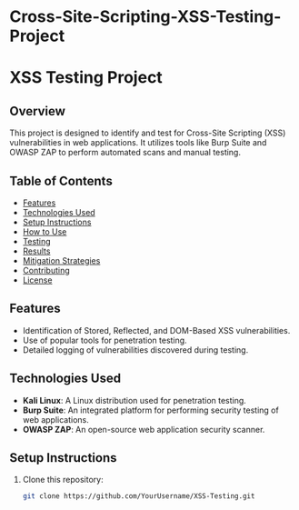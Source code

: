 # Cross-Site-Scripting-XSS-Testing-Project
# XSS Testing Project

## Overview
This project is designed to identify and test for Cross-Site Scripting (XSS) vulnerabilities in web applications. It utilizes tools like Burp Suite and OWASP ZAP to perform automated scans and manual testing.

## Table of Contents
- [Features](#features)
- [Technologies Used](#technologies-used)
- [Setup Instructions](#setup-instructions)
- [How to Use](#how-to-use)
- [Testing](#testing)
- [Results](#results)
- [Mitigation Strategies](#mitigation-strategies)
- [Contributing](#contributing)
- [License](#license)

## Features
- Identification of Stored, Reflected, and DOM-Based XSS vulnerabilities.
- Use of popular tools for penetration testing.
- Detailed logging of vulnerabilities discovered during testing.

## Technologies Used
- **Kali Linux**: A Linux distribution used for penetration testing.
- **Burp Suite**: An integrated platform for performing security testing of web applications.
- **OWASP ZAP**: An open-source web application security scanner.

## Setup Instructions
1. Clone this repository:
   ```bash
   git clone https://github.com/YourUsername/XSS-Testing.git
